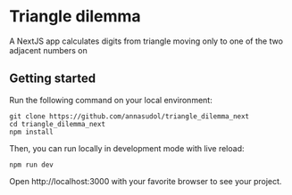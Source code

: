 # Triangle dilemma

A NextJS app calculates digits from triangle moving only to one of the two adjacent numbers on

## Getting started

Run the following command on your local environment:

```shell
git clone https://github.com/annasudol/triangle_dilemma_next
cd triangle_dilemma_next
npm install
```

Then, you can run locally in development mode with live reload:

```shell
npm run dev
```

Open http://localhost:3000 with your favorite browser to see your project.